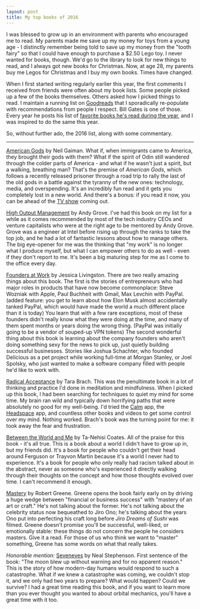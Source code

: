 ```yaml
---
layout: post
title: My top books of 2016
---
```


I was blessed to grow up in an environment with parents who encouraged me to read. My parents made me save up my money for toys from a young age - I distinctly remember being told to save up my money from the "tooth fairy" so that I could have enough to purchase a $2.50 Lego toy. I never wanted for books, though. We'd go to the library to look for new things to read, and I always got new books for Christmas. Now, at age 28, my parents buy me Legos for Christmas and I buy my own books. Times have changed.

When I first started writing regularly earlier this year, the first comments I received from friends were often about my book lists. Some people picked up a few of the books themselves. Others asked how I picked things to read. I maintain a running list on [Goodreads](https://www.goodreads.com/user/show/48810999-joseph) that I sporadically re-populate with recommendations from people I respect. Bill Gates is one of those. Every year he posts his list of [favorite books he's read during the year](https://www.gatesnotes.com/About-Bill-Gates/Best-Books-2016), and I was inspired to do the same this year.

So, without further ado, the 2016 list, along with some commentary.

* * *

[American Gods](http://amzn.to/2h0bgKK) by Neil Gaiman. What if, when immigrants came to America, they brought their gods with them? What if the spirit of Odin still wandered through the colder parts of America - and what if he wasn't just a spirit, but a walking, breathing man? That's the premise of *American Gods*, which follows a recently released prisoner through a road trip to rally the last of the old gods in a battle against the tyranny of the new ones: technology, media, and overspending. It's an incredibly fun read and it gets you completely lost in a new world. And there's a bonus: if you read it now, you can be ahead of the [TV show](https://www.youtube.com/watch?v=oyoXURn9oK0) coming out.

[High Output Management](http://amzn.to/2h9q60x) by Andy Grove. I've had this book on my list for a while as it comes recommended by most of the tech industry CEOs and venture capitalists who were at the right age to be mentored by Andy Grove. Grove was a engineer at Intel before rising up through the ranks to take the top job, and he had a lot of fantastic lessons about how to manage others. The big eye-opener for me was the thinking that "my work" is no longer what I produce myself, but what I can empower others to do as well - even if they don't report to me. It's been a big maturing step for me as I come to the office every day.

[Founders at Work](http://amzn.to/2h162Ba) by Jessica Livingston. There are two really amazing things about this book. The first is the stories of entrepreneurs who had major roles in products that have now become commonplace: Steve Wozniak with Apple, Paul Buchheit with Gmail, Max Levchin with PayPal. (added feature: you get to learn about how Elon Musk almost accidentally tanked PayPal, which would have made the world a much different place than it is today) You learn that with a few rare exceptions, most of these founders didn't really know what they were doing at the time, and many of them spent months or years doing the wrong thing. (PayPal was initially going to be a vendor of souped-up VPN tokens) The second wonderful thing about this book is learning about the company founders who aren't doing something sexy for the news to pick up, just quietly building successful businesses. Stories like Joshua Schachter, who founded Delicious as a pet project while working full-time at Morgan Stanley, or Joel Spolsky, who just wanted to make a software company filled with people he'd like to work with.

[Radical Acceptance](http://amzn.to/2h162Ba) by Tara Brach. This was the penultimate book in a lot of thinking and practice I'd done in meditation and mindfulness. When I picked up this book, I had been searching for techniques to quiet my mind for some time. My brain ran wild and typically down horrifying paths that were absolutely no good for my well-being. I'd tried the [Calm](https://www.calm.com/) app, the [Headspace](https://www.headspace.com/) app, and countless other books and videos to get some control over my mind. Nothing worked. Brach's book was the turning point for me: it took away the fear and frustration.

[Between the World and Me](http://amzn.to/2g4e6fH) by Ta-Nehisi Coates. All of the praise for this book - it's all true. This is a book about a world I didn't have to grow up in, but my friends did. It's a book for people who couldn't get their head around Ferguson or Trayvon Martin because it's a world I never had to experience. It's a book for people who only really had racism talked about in the abstract, never as someone who's experienced it directly walking through their thoughts on the concept and how those thoughts evolved over time. I can't recommend it enough.

[Mastery](http://amzn.to/2g4cW3K) by Robert Greene. Greene opens the book fairly early on by driving a huge wedge between "financial or business success" with "mastery of an art or craft." He's not talking about the former. He's not talking about the celebrity status now bequeathed to Jiro Ono; he's talking about the years Ono put into perfecting his craft long before *Jiro Dreams of Sushi* was filmed. Greene doesn't promise you'll be successful, well-liked, or emotionally stable: these things do not concern the people he considers masters. Give it a read. For those of us who think we want to "master" something, Greene has some words on what that really takes.

*Honorable mention:* [Seveneves](http://amzn.to/2gKmMw2) by Neal Stephenson. First sentence of the book: "The moon blew up without warning and for no apparent reason." This is the story of how modern-day humans would respond to such a catastrophe. What if we knew a catastrophe was coming, we couldn't stop it, and we only had two years to prepare? What would happen? Could we survive? I had a great time reading this book, and if you want to learn more than you ever thought you wanted to about orbital mechanics, you'll have a great time with it too.
